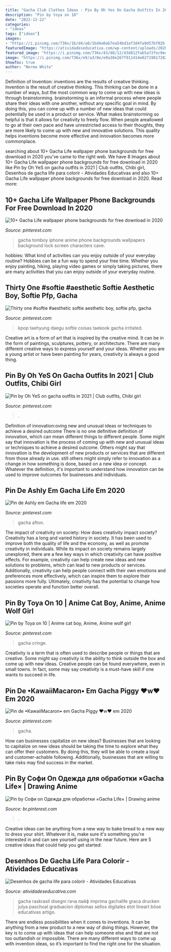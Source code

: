 ```yaml
---
title: "Gacha Club Clothes Ideas : Pin By Oh Yes On Gacha Outfits In 2021"
description: "Pin by toya on 10"
date: "2022-12-22"
categories:
- "ideas"
tags: ["ideas"]
images:
- "https://i.pinimg.com/736x/1b/d4/a0/1bd4a0ab7ea54bd1af3d4fa9d57bf02b.jpg"
featuredImage: "https://atividadeseducativa.com/wp-content/uploads/2020/11/desenhos-de-gacha-life-para-colorir-4.jpg"
featured_image: "https://i.pinimg.com/736x/43/d8/12/43d812fab5a72fec9eda34cc60de86de.jpg"
image: "https://i.pinimg.com/736x/e9/a3/8e/e9a38e267f911414e027198172822513.jpg"
ShowToc: true
author: "Norma White"
---
```



Definition of Invention: inventions are the results of creative thinking.
Invention is the result of creative thinking. This thinking can be done in a number of ways, but the most common way to come up with new ideas is through brainstorming. brainstorming is an informal process where people share their ideas with one another, without any specific goal in mind. By doing this, you can come up with a number of new ideas that could potentially be used in a product or service.
What makes brainstorming so helpful is that it allows for creativity to freely flow. When people areallowed to go at their own pace and have unrestricted access to their thoughts, they are more likely to come up with new and innovative solutions. This quality helps inventions become more effective and innovation becomes more commonplace.

	

		
searching about 10+ Gacha Life wallpaper phone backgrounds for free download in 2020 you've came to the right web. We have 8 Images about 10+ Gacha Life wallpaper phone backgrounds for free download in 2020 like Pin by Oh YeS on gacha outfits in 2021 | Club outfits, Chibi girl, Desenhos de gacha life para colorir - Atividades Educativas and also 10+ Gacha Life wallpaper phone backgrounds for free download in 2020. Read more:
		
    
## 10+ Gacha Life Wallpaper Phone Backgrounds For Free Download In 2020

<img loading=lazy src="https://i.pinimg.com/736x/6a/57/4c/6a574cbdec30020da474c462412742f0.jpg" onerror="this.onerror=null;this.src='https://tse1.mm.bing.net/th?id=OIP.BrEyo53yzn-g6ZpDxOimcQHaNK&amp;pid=15.1';" alt="10+ Gacha Life wallpaper phone backgrounds for free download in 2020">

_Source: pinterest.com_

>gacha tomboy iphone anime phone backgrounds wallpapers background lock screen characters cave. 

	

hobbies: What kind of activities can you enjoy outside of your everyday routine?
Hobbies can be a fun way to spend your free time. Whether you enjoy painting, hiking, playing video games or simply taking pictures, there are many activities that you can enjoy outside of your everyday routine.

    
## Thirty One #softie #aesthetic Softie Aesthetic Boy, Softie Pfp, Gacha

<img loading=lazy src="https://i.pinimg.com/736x/1b/d4/a0/1bd4a0ab7ea54bd1af3d4fa9d57bf02b.jpg" onerror="this.onerror=null;this.src='https://tse4.mm.bing.net/th?id=OIP.HBrxtmd-GbvJqYNbrGmz8AHaHa&amp;pid=15.1';" alt="Thirty one #softie #aesthetic softie aesthetic boy, softie pfp, gacha">

_Source: pinterest.com_

>kpop taehyung daegu softie coisas taekook gacha irritated. 

	

Creative art is a form of art that is inspired by the creative mind. It can be in the form of paintings, sculptures, pottery, or architecture. There are many different creative ways to express yourself and your ideas. Whether you are a young artist or have been painting for years, creativity is always a good thing.

    
## Pin By Oh YeS On Gacha Outfits In 2021 | Club Outfits, Chibi Girl

<img loading=lazy src="https://i.pinimg.com/736x/43/d8/12/43d812fab5a72fec9eda34cc60de86de.jpg" onerror="this.onerror=null;this.src='https://tse1.mm.bing.net/th?id=OIP.IYuZkLy-0Jm5zV-sH84ZGAHaHa&amp;pid=15.1';" alt="Pin by Oh YeS on gacha outfits in 2021 | Club outfits, Chibi girl">

_Source: pinterest.com_

>. 

	

Definition of innovation:oving new and unusual ideas or techniques to achieve a desired outcome
There is no one definitive definition of innovation, which can mean different things to different people. Some might say that innovation is the process of coming up with new and unusual ideas or techniques to achieve a desired outcome. Others might say that innovation is the development of new products or services that are different from those already in use. still others might simply refer to innovation as a change in how something is done, based on a new idea or concept. Whatever the definition, it's important to understand how innovation can be used to improve outcomes for businesses and individuals.

    
## Pin De Ashly Em Gacha Life Em 2020

<img loading=lazy src="https://i.pinimg.com/736x/e9/a3/8e/e9a38e267f911414e027198172822513.jpg" onerror="this.onerror=null;this.src='https://tse2.mm.bing.net/th?id=OIP._aIJVyDqf7T2up0KonMvRQHaJ3&amp;pid=15.1';" alt="Pin de Ashly em Gacha life em 2020">

_Source: pinterest.com_

>gacha afton. 

	

The impact of creativity on society: How does creativity impact society?
Creativity has a long and varied history in society. It has been used to improve both the quality of life and the economy, as well as promote creativity in individuals. While its impact on society remains largely unexplored, there are a few key ways in which creativity can have positive effects. For example, creativity can help create new ideas and new solutions to problems, which can lead to new products or services. Additionally, creativity can help people connect with their own emotions and preferences more effectively, which can inspire them to explore their passions more fully. Ultimately, creativity has the potential to change how societies operate and function better overall.

    
## Pin By Toya On 10 | Anime Cat Boy, Anime, Anime Wolf Girl

<img loading=lazy src="https://i.pinimg.com/736x/3e/1f/5b/3e1f5bd75b593504bc5453824d58fdbf.jpg" onerror="this.onerror=null;this.src='https://tse4.mm.bing.net/th?id=OIP.5FnEbpugvergCuXvpNOpFAHaHa&amp;pid=15.1';" alt="Pin by Toya on 10 | Anime cat boy, Anime, Anime wolf girl">

_Source: pinterest.com_

>gacha cringe. 

	

Creativity is a term that is often used to describe people or things that are creative. Some might say creativity is the ability to think outside the box and come up with new ideas. Creative people can be found everywhere, even in small towns. In fact, some may say creativity is a must-have skill if one wants to succeed in life.

    
## Pin De •KawaiiMacaron• Em Gacha Piggy ♥️w♥️ Em 2020

<img loading=lazy src="https://i.pinimg.com/736x/ef/28/76/ef287604389c69d63cb6058d23c2a034.jpg" onerror="this.onerror=null;this.src='https://tse2.mm.bing.net/th?id=OIP.zNRtuI4VlKA7SzZeqbfW5AHaHY&amp;pid=15.1';" alt="Pin de •KawaiiMacaron• em Gacha Piggy ♥️w♥️ em 2020">

_Source: pinterest.com_

>gacha. 

	

How can businesses capitalize on new ideas?
Businesses that are looking to capitalize on new ideas should be taking the time to explore what they can offer their customers. By doing this, they will be able to create a loyal and customer-achable following. Additionally, businesses that are willing to take risks may find success in the market.

    
## Pin By Софи On Одежда для обработки ×Gacha Life× | Drawing Anime

<img loading=lazy src="https://i.pinimg.com/736x/de/3c/0c/de3c0cdd94e0c8619df56366ec7c3633.jpg" onerror="this.onerror=null;this.src='https://tse1.mm.bing.net/th?id=OIP.o_MkkW8UN_-jDtyqa4r_sgHaM1&amp;pid=15.1';" alt="Pin by Софи on Одежда для обработки ×Gacha Life× | Drawing anime">

_Source: br.pinterest.com_

>. 

	

Creative ideas can be anything from a new way to bake bread to a new way to dress your shirt. Whatever it is, make sure it's something you're interested in and can see yourself using in the near future. Here are 5 creative ideas that could help you get started: 

    
## Desenhos De Gacha Life Para Colorir - Atividades Educativas

<img loading=lazy src="https://atividadeseducativa.com/wp-content/uploads/2020/11/desenhos-de-gacha-life-para-colorir-4.jpg" onerror="this.onerror=null;this.src='https://tse4.mm.bing.net/th?id=OIP.ZGA_8GqS5XwzZs0PbJ0rHwHaKj&amp;pid=15.1';" alt="Desenhos de gacha life para colorir - Atividades Educativas">

_Source: atividadeseducativa.com_

>gacha raskrasil disegni гача лайф imprima gachalife graca drucken julya paschoal graduacion diplomas sellos digitales etot lineart böse educativas artigo. 

	

There are endless possibilities when it comes to inventions. It can be anything from a new product to a new way of doing things. However, the key is to come up with ideas that can help someone else and that are not too outlandish or impossible. There are many different ways to come up with invention ideas, so it’s important to find the right one for the situation.

